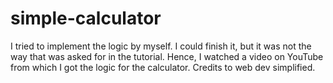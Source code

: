 # simple-calculator

I tried to implement the logic by myself. I could finish it, but it was not the way that was asked for in the tutorial. Hence, I watched a video on YouTube from which I got the logic for the calculator. Credits to web dev simplified. 